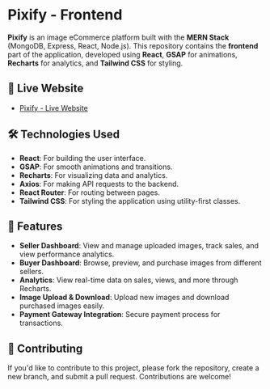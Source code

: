 # Pixify - Frontend

**Pixify** is an image eCommerce platform built with the **MERN Stack** (MongoDB, Express, React, Node.js). This repository contains the **frontend** part of the application, developed using **React**, **GSAP** for animations, **Recharts** for analytics, and **Tailwind CSS** for styling.

## 🚀 Live Website

- [Pixify - Live Website](https://pixify-frontend-mocha.vercel.app/)

## 🛠️ Technologies Used

- **React**: For building the user interface.
- **GSAP**: For smooth animations and transitions.
- **Recharts**: For visualizing data and analytics.
- **Axios**: For making API requests to the backend.
- **React Router**: For routing between pages.
- **Tailwind CSS**: For styling the application using utility-first classes.

## 🎨 Features

- **Seller Dashboard**: View and manage uploaded images, track sales, and view performance analytics.
- **Buyer Dashboard**: Browse, preview, and purchase images from different sellers.
- **Analytics**: View real-time data on sales, views, and more through Recharts.
- **Image Upload & Download**: Upload new images and download purchased images easily.
- **Payment Gateway Integration**: Secure payment process for transactions.

## 📝 Contributing

If you'd like to contribute to this project, please fork the repository, create a new branch, and submit a pull request. Contributions are welcome!
